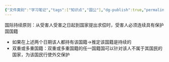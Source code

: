 ```yaml
---
{"文件类别":"学习笔记","tags":["知识点","国公"],"dg-publish":true,"permalink":"/学习笔记studyup/知识点cheese/国籍持续原则/","dgPassFrontmatter":true,"created":"2024-10-22T11:13:38.420+08:00","updated":"2024-10-25T12:09:58.109+08:00"}
---
```


国际持续原则：从受害人受害之日起到国家提出求偿时，受害人必须连续具有保护国国籍
- 如果在上述两个日期该人都持有该国籍→推定该国籍是持续的
- 双重或多重国籍：双重或多重国籍的任一国籍国可以针对该人不属于其国民的国家，为该国民行使外交保护
